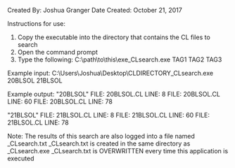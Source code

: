 Created By:       Joshua Granger
 Date Created:     October 21, 2017

 Instructions for use:
   1. Copy the executable into the directory that contains the CL files to search
   2. Open the command prompt
   3. Type the following:
 C:\path\to\this\exe\_CLsearch.exe TAG1 TAG2 TAG3
       
 Example input:
   C:\Users\Joshua\Desktop\CLDIRECTORY\_CLsearch.exe 20BLSOL 21BLSOL

 Example output:
   "20BLSOL"
       FILE: 20BLSOL.CL LINE: 8
       FILE: 20BLSOL.CL LINE: 60
       FILE: 20BLSOL.CL LINE: 78
          
   "21BLSOL"
       FILE: 21BLSOL.CL LINE: 8
       FILE: 21BLSOL.CL LINE: 60
       FILE: 21BLSOL.CL LINE: 78
          
 Note:
   The results of this search are also logged into a file named _CLsearch.txt
 _CLsearch.txt is created in the same directory as _CLsearch.exe
 _CLsearch.txt is OVERWRITTEN every time this application is executed
